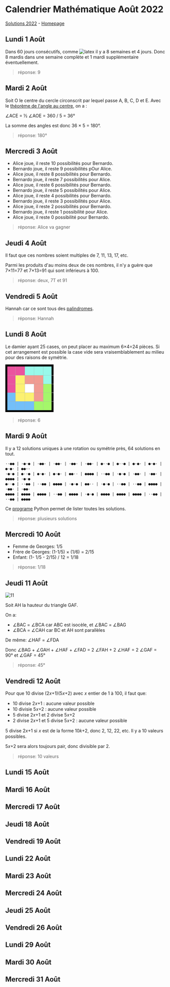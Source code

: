 # Calendrier Mathématique Août 2022

[Solutions 2022](../README.md) - [Homepage](https://rene-d.github.io/calendrier-math/)

## Lundi 1 Août

Dans 60 jours consécutifs, comme ![latex](https://render.githubusercontent.com/render/math?math=60%20%3D%208%20%5Ctimes%207%20%2B%204&mode=inline) il y a 8 semaines et 4 jours. Donc 8 mardis dans une semaine complète et 1 mardi supplémentaire éventuellement.

> réponse: 9

## Mardi 2 Août

Soit O le centre du cercle circonscrit par lequel passe A, B, C, D et E. Avec le [théorème de l'angle au centre](https://fr.wikipedia.org/wiki/Théorème_de_l%27angle_inscrit_et_de_l%27angle_au_centre), on a :

∠ACE = ½ ∠AOE = 360 / 5 = 36°

La somme des angles est donc 36 × 5 = 180°.

> réponse: 180°

## Mercredi 3 Août

- Alice joue, il reste 10 possibilités pour Bernardo.
- Bernardo joue, il reste 9 possibilités pOur Alice.
- Alice joue, il reste 8 possibilités pour Bernardo.
- Bernardo joue, il reste 7 possibilités pour Alice.
- Alice joue, il reste 6 possibilités pour Bernardo.
- Bernardo joue, il reste 5 possibilités pour Alice.
- Alice joue, il reste 4 possibilités pour Bernardo.
- Bernardo joue, il reste 3 possibilités pour Alice.
- Alice joue, il reste 2 possibilités pour Bernardo.
- Bernardo joue, il reste 1 possibilité pour Alice.
- Alice joue, il reste 0 possibilité pour Bernardo.

> réponse: Alice va gagner

## Jeudi 4 Août

Il faut que ces nombres soient multiples de 7, 11, 13, 17, etc.

Parmi les produits d'au moins deux de ces nombres, il n'y a guère que 7×11=77 et 7×13=91 qui sont inférieurs à 100.

> réponse: deux, 7T et 91

## Vendredi 5 Août

Hannah car ce sont tous des [palindromes](https://fr.wikipedia.org/wiki/Palindrome).

> réponse: Hannah

## Lundi 8 Août

Le damier ayant 25 cases, on peut placer au maximum 6×4=24 pièces. Si cet arrangement est possible la case vide sera vraisemblablement au milieu pour des raisons de symétrie.

![08](08.png)

> réponse: 6

## Mardi 9 Août

Il y a 12 solutions uniques à une rotation ou symétrie près, 64 solutions en tout.

```text
··●● | ·●·● | ·●●· | ·●●· | ·●●· | ·●●· | ●··● | ●··● | ●·●· | ●·●· | ●·●· | ●●··
·●·● | ●··● | ●·●· | ●·●· | ●●·· | ●●●● | ··●● | ·●·● | ·●●· | ·●●· | ●●●● | ·●·●
●··● | ··●● | ··●● | ●●●● | ·●·● | ●●·· | ·●·● | ··●● | ··●● | ●●●● | ·●●· | ·●●·
●●●● | ●●●● | ●●●● | ··●● | ●●●● | ·●·● | ●●●● | ●●●● | ●●●● | ··●● | ··●● | ●●●●
````

Ce [programe](./09.py) Python permet de lister toutes les solutions.

> réponse: plusieurs solutions

## Mercredi 10 Août

- Femme de Georges: 1/5
- Frère de Georges: (1-1/5) × (1/6) = 2/15
- Enfant: (1- 1/5 - 2/15) / 12 = 1/18

> réponse: 1/18

## Jeudi 11 Août

![11](11.png)

Soit AH la hauteur du triangle GAF.

On a:

- ∠BAC = ∠BCA car ABC est isocèle, et ∠BAC = ∠BAG
- ∠BCA = ∠CAH car BC et AH sont parallèles

De même: ∠HAF = ∠FDA

Donc ∠BAG + ∠GAH + ∠HAF + ∠FAD = 2 ∠FAH + 2 ∠HAF = 2 ∠GAF = 90° et ∠GAF = 45°

> réponse: 45°

## Vendredi 12 Août

Pour que 10 divise (2𝑥+1)(5𝑥+2) avec 𝑥 entier de 1 à 100, il faut que:

- 10 divise 2𝑥+1 : aucune valeur possible
- 10 divisie 5𝑥+2 : aucune valeur possible
- 5 divise 2𝑥+1 et 2 divise 5𝑥+2
- 2 divise 2𝑥+1 et 5 divise 5𝑥+2 : aucune valeur possible

5 divise 2𝑥+1 si 𝑥 est de la forme 10𝑘+2, donc 2, 12, 22, etc. Il y a 10 valeurs possibles.

5𝑥+2 sera alors toujours pair, donc divisible par 2.

> réponse: 10 valeurs

## Lundi 15 Août

## Mardi 16 Août

## Mercredi 17 Août

## Jeudi 18 Août

## Vendredi 19 Août

## Lundi 22 Août

## Mardi 23 Août

## Mercredi 24 Août

## Jeudi 25 Août

## Vendredi 26 Août

## Lundi 29 Août

## Mardi 30 Août

## Mercredi 31 Août
